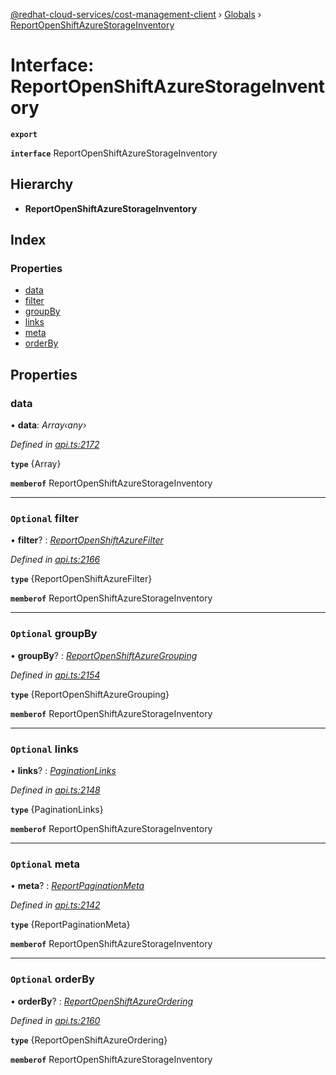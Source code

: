 [@redhat-cloud-services/cost-management-client](../README.md) › [Globals](../globals.md) › [ReportOpenShiftAzureStorageInventory](reportopenshiftazurestorageinventory.md)

# Interface: ReportOpenShiftAzureStorageInventory

**`export`** 

**`interface`** ReportOpenShiftAzureStorageInventory

## Hierarchy

* **ReportOpenShiftAzureStorageInventory**

## Index

### Properties

* [data](reportopenshiftazurestorageinventory.md#data)
* [filter](reportopenshiftazurestorageinventory.md#optional-filter)
* [groupBy](reportopenshiftazurestorageinventory.md#optional-groupby)
* [links](reportopenshiftazurestorageinventory.md#optional-links)
* [meta](reportopenshiftazurestorageinventory.md#optional-meta)
* [orderBy](reportopenshiftazurestorageinventory.md#optional-orderby)

## Properties

###  data

• **data**: *Array‹any›*

*Defined in [api.ts:2172](https://github.com/RedHatInsights/javascript-clients/blob/master/packages/cost-management/api.ts#L2172)*

**`type`** {Array<any>}

**`memberof`** ReportOpenShiftAzureStorageInventory

___

### `Optional` filter

• **filter**? : *[ReportOpenShiftAzureFilter](reportopenshiftazurefilter.md)*

*Defined in [api.ts:2166](https://github.com/RedHatInsights/javascript-clients/blob/master/packages/cost-management/api.ts#L2166)*

**`type`** {ReportOpenShiftAzureFilter}

**`memberof`** ReportOpenShiftAzureStorageInventory

___

### `Optional` groupBy

• **groupBy**? : *[ReportOpenShiftAzureGrouping](reportopenshiftazuregrouping.md)*

*Defined in [api.ts:2154](https://github.com/RedHatInsights/javascript-clients/blob/master/packages/cost-management/api.ts#L2154)*

**`type`** {ReportOpenShiftAzureGrouping}

**`memberof`** ReportOpenShiftAzureStorageInventory

___

### `Optional` links

• **links**? : *[PaginationLinks](paginationlinks.md)*

*Defined in [api.ts:2148](https://github.com/RedHatInsights/javascript-clients/blob/master/packages/cost-management/api.ts#L2148)*

**`type`** {PaginationLinks}

**`memberof`** ReportOpenShiftAzureStorageInventory

___

### `Optional` meta

• **meta**? : *[ReportPaginationMeta](reportpaginationmeta.md)*

*Defined in [api.ts:2142](https://github.com/RedHatInsights/javascript-clients/blob/master/packages/cost-management/api.ts#L2142)*

**`type`** {ReportPaginationMeta}

**`memberof`** ReportOpenShiftAzureStorageInventory

___

### `Optional` orderBy

• **orderBy**? : *[ReportOpenShiftAzureOrdering](../modules/reportopenshiftazureordering.md)*

*Defined in [api.ts:2160](https://github.com/RedHatInsights/javascript-clients/blob/master/packages/cost-management/api.ts#L2160)*

**`type`** {ReportOpenShiftAzureOrdering}

**`memberof`** ReportOpenShiftAzureStorageInventory
